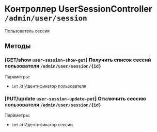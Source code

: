 # Контроллер UserSessionController `/admin/user/session`

Пользователь сессия

## Методы

### [GET/show `user-session-show-get`] Получить список сессий пользователя `/admin/user/session/{id}`

Параметры: 

- `int` *id* Идентификатор пользователя

### [PUT/update `user-session-update-put`] Отключить сессию пользователя `/admin/user/session/{id}`

Параметры: 

- `int` *id* Идентификатор сессии
